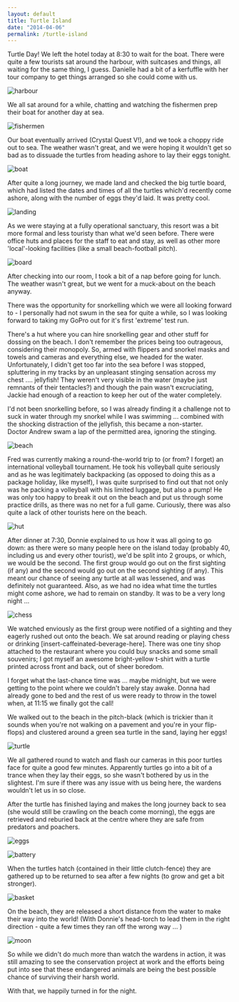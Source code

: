 ```yaml
---
layout: default
title: Turtle Island
date: "2014-04-06"
permalink: /turtle-island
---
```

Turtle Day!
We left the hotel today at 8:30 to wait for the boat. There were quite a few tourists sat around the harbour, with suitcases and things, all waiting for the same thing, I guess. Danielle had a bit of a kerfuffle with her tour company to get things arranged so she could come with us.

![](/assets/optimised/harbour.jpg "harbour")

We all sat around for a while, chatting and watching the fishermen prep their boat for another day at sea.

![](/assets/optimised/fishermen.jpg "fishermen")

Our boat eventually arrived (Crystal Quest V!), and we took a choppy ride out to sea. The weather wasn't great, and we were hoping it wouldn't get so bad as to dissuade the turtles from heading ashore to lay their eggs tonight.

![](/assets/optimised/boat1.jpg "boat")

After quite a long journey, we made land and checked the big turtle board, which had listed the dates and times of all the turtles which'd recently come ashore, along with the number of eggs they'd laid. It was pretty cool.

![](/assets/optimised/landing.jpg "landing")

As we were staying at a fully operational sanctuary, this resort was a bit more formal and less touristy than what we'd seen before. There were office huts and places for the staff to eat and stay, as well as other more 'local'-looking facilities (like a small beach-football pitch).

![](/assets/optimised/board.jpg "board")

After checking into our room, I took a bit of a nap before going for lunch. The weather wasn't great, but we went for a muck-about on the beach anyway.

There was the opportunity for snorkelling which we were all looking forward to - I personally had not swum in the sea for quite a while, so I was looking forward to taking my GoPro out for it's first 'extreme' test run.

There's a hut where you can hire snorkelling gear and other stuff for dossing on the beach. I don't remember the prices being too outrageous, considering their monopoly. So, armed with flippers and snorkel masks and towels and cameras and everything else, we headed for the water. Unfortunately, I didn't get too far into the sea before I was stopped, spluttering in my tracks by an unpleasant stinging sensation across my chest .... jellyfish! They weren't very visible in the water (maybe just remnants of their tentacles?) and though the pain wasn't excruciating, Jackie had enough of a reaction to keep her out of the water completely.

I'd not been snorkelling before, so I was already finding it a challenge not to suck in water through my snorkel while I was swimming ... combined with the shocking distraction of the jellyfish, this became a non-starter. Doctor Andrew swam a lap of the permitted area, ignoring the stinging.

![](/assets/optimised/beach.jpg "beach")

Fred was currently making a round-the-world trip to (or from? I forget) an international volleyball tournament. He took his volleyball quite seriously and as he was legitimately backpacking (as opposed to doing this as a package holiday, like myself), I was quite surprised to find out that not only was he packing a volleyball with his limited luggage, but also a pump! He was only too happy to break it out on the beach and put us through some practice drills, as there was no net for a full game. Curiously, there was also quite a lack of other tourists here on the beach.

![](/assets/optimised/hut.jpg "hut")

After dinner at 7:30, Donnie explained to us how it was all going to go down: as there were so many people here on the island today (probably 40, including us and every other tourist), we'd be split into 2 groups, or which, we would be the second. The first group would go out on the first sighting (if any) and the second would go out on the second sighting (if any). This meant our chance of seeing any turtle at all was lessened, and was definitely not guaranteed. Also, as we had no idea what time the turtles might come ashore, we had to remain on standby. It was to be a very long night ...

![](/assets/optimised/chess.jpg "chess")

We watched enviously as the first group were notified of a sighting and they eagerly rushed out onto the beach. We sat around reading or playing chess or drinking [insert-caffeinated-beverage-here]. There was one tiny shop attached to the restaurant where you could buy snacks and some small souvenirs; I got myself an awesome bright-yellow t-shirt with a turtle printed across front and back, out of sheer boredom.

I forget what the last-chance time was ... maybe midnight, but we were getting to the point where we couldn't barely stay awake. Donna had already gone to bed and the rest of us were ready to throw in the towel when, at 11:15 we finally got the call!

We walked out to the beach in the pitch-black (which is trickier than it sounds when you're not walking on a pavement and you're in your flip-flops) and clustered around a green sea turtle in the sand, laying her eggs!

![](/assets/optimised/turtle.jpg "turtle")

We all gathered round to watch and flash our cameras in this poor turtles face for quite a good few minutes. Apparently turtles go into a bit of a trance when they lay their eggs, so she wasn't bothered by us in the slightest. I'm sure if there was any issue with us being here, the wardens wouldn't let us in so close.

After the turtle has finished laying and makes the long journey back to sea (she would still be crawling on the beach come morning), the eggs are retrieved and reburied back at the centre where they are safe from predators and poachers.

![](/assets/optimised/eggs.jpg "eggs")

![](/assets/optimised/battery.jpg "battery")

When the turtles hatch (contained in their little clutch-fence) they are gathered up to be returned to sea after a few nights (to grow and get a bit stronger).

![](/assets/optimised/basket.jpg "basket")

On the beach, they are released a short distance from the water to make their way into the world! (With Donnie's head-torch to lead them in the right direction - quite a few times they ran off the wrong way ... )

![](/assets/optimised/moon.jpg "moon")

So while we didn't do much more than watch the wardens in action, it was still amazing to see the conservation project at work and the efforts being put into see that these endangered animals are being the best possible chance of surviving their harsh world.

With that, we happily turned in for the night.

